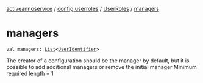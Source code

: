[activeannoservice](../../index.md) / [config.userroles](../index.md) / [UserRoles](index.md) / [managers](./managers.md)

# managers

`val managers: `[`List`](https://kotlinlang.org/api/latest/jvm/stdlib/kotlin.collections/-list/index.html)`<`[`UserIdentifier`](../-user-identifier.md)`>`

The creator of a configuration should be the manager by default, but it is possible to add
additional managers or remove the initial manager
Minimum required length = 1

